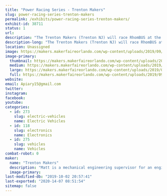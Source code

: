 ```yaml
---
title: "Power Racing Series - Trenton Makers"
slug: power-racing-series-trenton-makers
permalink: /exhibits/power-racing-series-trenton-makers/
exhibit-id: 38711
status: 1
url: 
description: "The Trenton Makers (Trenton NJ) will race RhomBUS at the Orlando edition of the Power Racing Series"
description-long: "The Trenton Makers (Trenton NJ) will race RhomBUS at the Orlando edition of the Power Racing Series. RhomBUS is a 48V electric go-kart powered by a brushless DC motor"
location: Unassigned
image: https://makers.makerfaireorlando.com/wp-content/uploads/2019/09/7889E9CB-EC30-49C2-9A08-17BB08686E98-1024x768.jpeg
image-primary:
  thumbnail: https://makers.makerfaireorlando.com/wp-content/uploads/2019/09/7889E9CB-EC30-49C2-9A08-17BB08686E98-150x150.jpeg
  medium: https://makers.makerfaireorlando.com/wp-content/uploads/2019/09/7889E9CB-EC30-49C2-9A08-17BB08686E98-300x225.jpeg
  large: https://makers.makerfaireorlando.com/wp-content/uploads/2019/09/7889E9CB-EC30-49C2-9A08-17BB08686E98-1024x768.jpeg
  full: https://makers.makerfaireorlando.com/wp-content/uploads/2019/09/7889E9CB-EC30-49C2-9A08-17BB08686E98.jpeg
website: 
email: Apiary15@gmail.com
twitter: 
instagram: 
facebook: 
youtube: 
categories:
  - id: 273
    slug: electric-vehicles
    name: Electric Vehicles
  - id: 118
    slug: electronics
    name: Electronics
  - id: 275
    slug: vehicles
    name: Vehicles
combat-robot: 0
maker:
  name: "Trenton Makers"
  description: "Matt is a mechanical engineering supervisor for an engineering firm in Philadelphia. On the weekends he builds and races electric go karts with the power racing series."
  image-primary: 
last-modified-db: "2019-10-02 20:57:41"
last-exported: "2020-14-07 08:51:54"
sitemap: false
---
```

